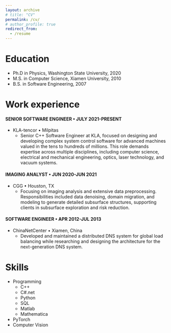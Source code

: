 ```yaml
---
layout: archive
# title: "CV"
permalink: /cv/
# author_profile: true
redirect_from:
  - /resume
---
```


<!-- {% include base_path %} -->

Education
======
* Ph.D in Physics, Washington State University, 2020
* M.S. in Computer Science, Xiamen University, 2010
* B.S. in Software Engineering, 2007

Work experience
======
#### SENIOR SOFTWARE ENGINEER • JULY 2021-PRESENT
* KLA-tencor • Milpitas
  * Senior C++ Software Engineer at KLA, focused on designing and developing complex system control software for advanced machines valued in the tens to hundreds of millions. This role demands expertise across multiple disciplines, including computer science, electrical and mechanical engineering, optics, laser technology, and vacuum systems.

#### IMAGING ANALYST • JUN 2020-JUN 2021
* CGG • Houston, TX
  * Focusing on imaging analysis and extensive data preprocessing. Responsibilities included data denoising, domain migration, and modeling to generate detailed subsurface structures, supporting clients in subsurface exploration and risk reduction.

#### SOFTWARE ENGINEER • APR 2012-JUL 2013
* ChinaNetCenter • Xiamen, China
  * Developed and maintained a distributed DNS system for global load balancing while researching and designing the architecture for the next-generation DNS system.
  
Skills
======
* Programming
  * C++
  * C#.net
  * Python
  * SQL
  * Matlab
  * Mathematica
* PyTorch
* Computer Vision

